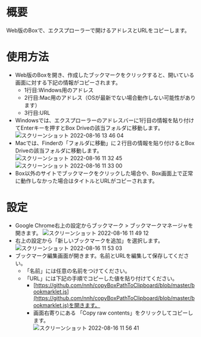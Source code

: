 # 概要
Web版のBoxで、エクスプローラーで開けるアドレスとURLをコピーします。
# 使用方法
- Web版のBoxを開き、作成したブックマークをクリックすると、開いている画面に対する下記の情報がコピーされます。
  - 1行目:Windows用のアドレス
  - 2行目:Mac用のアドレス（OSが最新でない場合動作しない可能性があります）
  - 3行目:URL
- Windowsでは、エクスプローラーのアドレスバーに1行目の情報を貼り付けてEnterキーを押すとBox Driveの該当フォルダに移動します。　　
![スクリーンショット 2022-08-16 13 46 04](https://user-images.githubusercontent.com/24307469/184799868-7cf18a38-1d8c-45aa-85c4-01f485498580.png)  
- Macでは、Finderの「フォルダに移動」に２行目の情報を貼り付けるとBox Driveの該当フォルダに移動します。  
![スクリーンショット 2022-08-16 11 32 45](https://user-images.githubusercontent.com/24307469/184786455-3810133f-b327-41d0-82c0-8ea49f3ecba9.png)  
![スクリーンショット 2022-08-16 11 33 00](https://user-images.githubusercontent.com/24307469/184786936-dd3f9a91-5d9d-4732-aaf8-cdb7c8d27071.png)  
- Box以外のサイトでブックマークをクリックした場合や、Box画面上で正常に動作しなかった場合はタイトルとURLがコピーされます。
# 設定
- Google Chrome右上の設定からブックマーク > ブックマークマネージャを開きます。
![スクリーンショット 2022-08-16 11 49 12](https://user-images.githubusercontent.com/24307469/184788131-8443711e-63aa-4256-999a-86e228dc479f.png)  
- 右上の設定から「新しいブックマークを追加」を選択します。  
![スクリーンショット 2022-08-16 11 53 03](https://user-images.githubusercontent.com/24307469/184788456-731685de-f8e7-4160-9c30-8855b6df3ac0.png)  
- ブックマーク編集画面が開きます。名前とURLを編集して保存してください。  
  - 「名前」には任意の名前をつけてください。
  - 「URL」には下記の手順でコピーした値を貼り付けてください。
    - [https://github.com/nnh/copyBoxPathToClipboard/blob/master/bookmarklet.js](https://github.com/nnh/copyBoxPathToClipboard/blob/master/bookmarklet.js)を開きます。  
    - 画面右寄りにある 「Copy raw contents」をクリックしてコピーします。  
     ![スクリーンショット 2022-08-16 11 56 41](https://user-images.githubusercontent.com/24307469/184788835-357f1ce8-3158-4a88-84fd-fcc773ced73a.png)  
